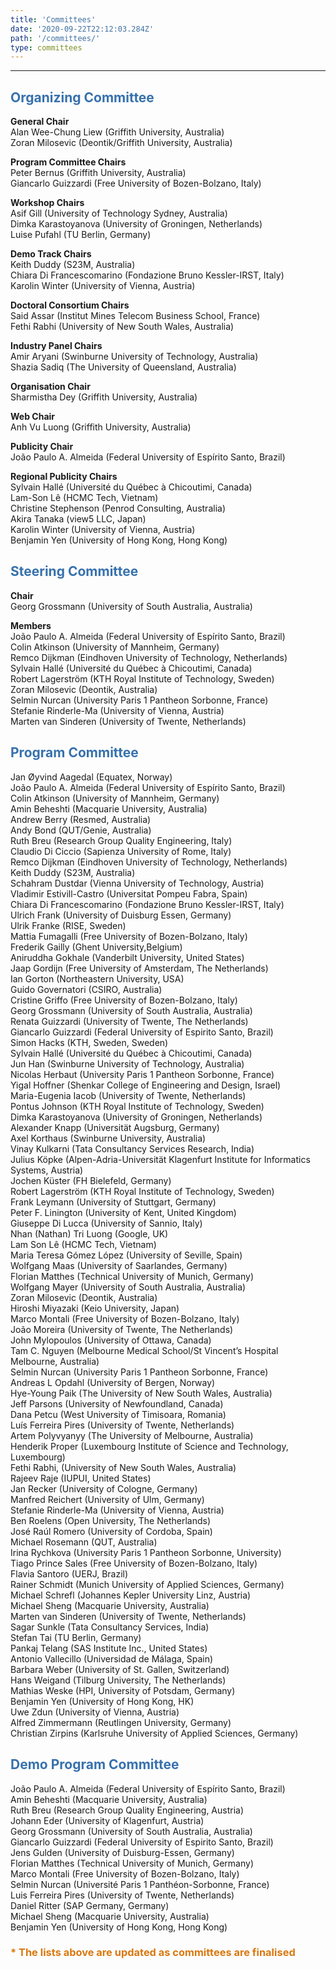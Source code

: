 ```yaml
---
title: 'Committees'
date: '2020-09-22T22:12:03.284Z'
path: '/committees/'
type: committees
---
```


<hr/>

<h2 style="color: #3771ad">Organizing Committee</h2>

**General Chair**<br/>
Alan Wee-Chung Liew (Griffith University, Australia)<br/>
Zoran Milosevic (Deontik/Griffith University, Australia)

**Program Committee Chairs**<br/>
Peter Bernus (Griffith University, Australia)<br/>
Giancarlo Guizzardi (Free University of Bozen-Bolzano, Italy)

**Workshop Chairs**<br/>
Asif Gill (University of Technology Sydney, Australia)<br/>
Dimka Karastoyanova (University of Groningen, Netherlands)<br/>
Luise Pufahl (TU Berlin, Germany) 

**Demo Track Chairs**<br/>
Keith Duddy (S23M, Australia)<br/>
Chiara Di Francescomarino (Fondazione Bruno Kessler-IRST, Italy)<br/>
Karolin Winter (University of Vienna, Austria)

**Doctoral Consortium Chairs**<br/>
Said Assar (Institut Mines Telecom Business School, France)<br/>
Fethi Rabhi (University of New South Wales, Australia)

**Industry Panel Chairs**<br/>
Amir Aryani (Swinburne University of Technology, Australia)<br/>
Shazia Sadiq (The University of Queensland, Australia)

**Organisation Chair**<br/>
Sharmistha Dey (Griffith University, Australia)

**Web Chair**<br/>
Anh Vu Luong (Griffith University, Australia)

**Publicity Chair**<br/>
João Paulo A. Almeida (Federal University of Espírito Santo, Brazil)

**Regional Publicity Chairs**<br/>
Sylvain Hallé (Université du Québec à Chicoutimi, Canada)<br/>
Lam-Son Lê (HCMC Tech, Vietnam)<br/>
Christine Stephenson (Penrod Consulting, Australia)<br/>
Akira Tanaka (view5 LLC, Japan)<br/>
Karolin Winter (University of Vienna, Austria)<br/>
Benjamin Yen (University of Hong Kong, Hong Kong)

<h2 style="color: #3771ad">Steering Committee</h2>

**Chair**<br/>
Georg Grossmann (University of South Australia, Australia)<br/>

**Members**<br/>
João Paulo A. Almeida (Federal University of Espírito Santo, Brazil)<br/>
Colin Atkinson (University of Mannheim, Germany)<br/>
Remco Dijkman (Eindhoven University of Technology, Netherlands)<br/>
Sylvain Hallé (Université du Québec à Chicoutimi, Canada)<br/>
Robert Lagerström (KTH Royal Institute of Technology, Sweden)<br/>
Zoran Milosevic (Deontik, Australia)<br/>
Selmin Nurcan (University Paris 1 Pantheon Sorbonne, France)<br/>
Stefanie Rinderle-Ma (University of Vienna, Austria)<br/>
Marten van Sinderen (University of Twente, Netherlands)

<h2 style="color: #3771ad">Program Committee</h2>

Jan Øyvind Aagedal (Equatex, Norway)<br/>
João Paulo A. Almeida (Federal University of Espírito Santo, Brazil)<br/>
Colin Atkinson (University of Mannheim, Germany)<br/>
Amin Beheshti (Macquarie University, Australia)<br/>
Andrew Berry (Resmed, Australia)<br/>
Andy Bond (QUT/Genie, Australia)<br/>
Ruth Breu (Research Group Quality Engineering, Italy)<br/>
Claudio Di Ciccio (Sapienza University of Rome, Italy)<br/>
Remco Dijkman (Eindhoven University of Technology, Netherlands)<br/>
Keith Duddy (S23M, Australia)<br/>
Schahram Dustdar (Vienna University of Technology, Austria)<br/>
Vladimir Estivill-Castro (Universitat Pompeu Fabra, Spain)<br/>
Chiara Di Francescomarino (Fondazione Bruno Kessler-IRST, Italy)<br/>
Ulrich Frank (University of Duisburg Essen, Germany)<br/>
Ulrik Franke (RISE, Sweden)<br/>
Mattia Fumagalli (Free University of Bozen-Bolzano, Italy)<br/>
Frederik Gailly (Ghent University,Belgium)<br/>
Aniruddha Gokhale (Vanderbilt University, United States)<br/>
Jaap Gordijn (Free University of Amsterdam, The Netherlands)<br/>
Ian Gorton (Northeastern University, USA)<br/>
Guido Governatori (CSIRO, Australia)<br/>
Cristine Griffo (Free University of Bozen-Bolzano, Italy)<br/>
Georg Grossmann (University of South Australia, Australia)<br/>
Renata Guizzardi (University of Twente, The Netherlands)<br/>
Giancarlo Guizzardi (Federal University of Espirito Santo, Brazil)<br/>
Simon Hacks (KTH, Sweden, Sweden)<br/>
Sylvain Hallé (Université du Québec à Chicoutimi, Canada)<br/>
Jun Han (Swinburne University of Technology, Australia)<br/>
Nicolas Herbaut (University Paris 1 Pantheon Sorbonne, France)<br/>
Yigal Hoffner (Shenkar College of Engineering and Design, Israel)<br/>
Maria-Eugenia Iacob (University of Twente, Netherlands)<br/>
Pontus Johnson (KTH Royal Institute of Technology, Sweden)<br/>
Dimka Karastoyanova (University of Groningen, Netherlands)<br/>
Alexander Knapp (Universität Augsburg, Germany)<br/>
Axel Korthaus (Swinburne University, Australia)<br/>
Vinay Kulkarni (Tata Consultancy Services Research, India)<br/>
Julius Köpke (Alpen-Adria-Universität Klagenfurt Institute for Informatics Systems, Austria)<br/>
Jochen Küster (FH Bielefeld, Germany)<br/>
Robert Lagerström (KTH Royal Institute of Technology, Sweden)<br/>
Frank Leymann (University of Stuttgart, Germany)<br/>
Peter F. Linington (University of Kent, United Kingdom)<br/>
Giuseppe Di Lucca (University of Sannio, Italy)<br/>
Nhan (Nathan) Tri Luong (Google, UK)<br/>
Lam Son Lê (HCMC Tech, Vietnam)<br/>
Maria Teresa Gómez López (University of Seville, Spain)<br/>
Wolfgang Maas (University of Saarlandes, Germany)<br/>
Florian Matthes (Technical University of Munich, Germany)<br/>
Wolfgang Mayer (University of South Australia, Australia)<br/>
Zoran Milosevic (Deontik, Australia)<br/>
Hiroshi Miyazaki (Keio University, Japan)<br/>
Marco Montali (Free University of Bozen-Bolzano, Italy)<br/>
João Moreira (University of Twente, The Netherlands)<br/>
John Mylopoulos (University of Ottawa, Canada)<br/>
Tam C. Nguyen (Melbourne Medical School/St Vincent’s Hospital Melbourne, Australia)<br/>
Selmin Nurcan (University Paris 1 Pantheon Sorbonne, France)<br/>
Andreas L Opdahl (University of Bergen, Norway)<br/>
Hye-Young Paik (The University of New South Wales, Australia)<br/>
Jeff Parsons (University of Newfoundland, Canada)<br/>
Dana Petcu (West University of Timisoara, Romania)<br/>
Luís Ferreira Pires (University of Twente, Netherlands)<br/>
Artem Polyvyanyy (The University of Melbourne, Australia)<br/>
Henderik Proper (Luxembourg Institute of Science and Technology, Luxembourg)<br/>
Fethi Rabhi, (University of New South Wales, Australia)<br/>
Rajeev Raje (IUPUI, United States)<br/>
Jan Recker (University of Cologne, Germany)<br/>
Manfred Reichert (University of Ulm, Germany)<br/>
Stefanie Rinderle-Ma (University of Vienna, Austria)<br/>
Ben Roelens (Open University, The Netherlands)<br/>
José Raúl Romero (University of Cordoba, Spain)<br/>
Michael Rosemann (QUT, Australia)<br/>
Irina Rychkova (University Paris 1 Pantheon Sorbonne, University)<br/>
Tiago Prince Sales (Free University of Bozen-Bolzano, Italy)<br/>
Flavia Santoro (UERJ, Brazil)<br/>
Rainer Schmidt (Munich University of Applied Sciences, Germany)<br/>
Michael Schrefl (Johannes Kepler University Linz, Austria)<br/>
Michael Sheng (Macquarie University, Australia)<br/>
Marten van Sinderen (University of Twente, Netherlands)<br/>
Sagar Sunkle (Tata Consultancy Services, India)<br/>
Stefan Tai (TU Berlin, Germany)<br/>
Pankaj Telang (SAS Institute Inc., United States)<br/>
Antonio Vallecillo (Universidad de Málaga, Spain)<br/>
Barbara Weber (University of St. Gallen, Switzerland)<br/>
Hans Weigand (Tilburg University, The Netherlands)<br/>
Mathias Weske (HPI, University of Potsdam, Germany)<br/>
Benjamin Yen (University of Hong Kong, HK)<br/>
Uwe Zdun (University of Vienna, Austria)<br/>
Alfred Zimmermann (Reutlingen University, Germany)<br/>
Christian Zirpins (Karlsruhe University of Applied Sciences, Germany)

<h2 style="color: #3771ad">Demo Program Committee</h2>

João Paulo A. Almeida (Federal University of Espírito Santo, Brazil)<br/>
Amin Beheshti (Macquarie University, Australia)<br/>
Ruth Breu (Research Group Quality Engineering, Austria)<br/>
Johann Eder (University of Klagenfurt, Austria)<br/>
Georg Grossmann (University of South Australia, Australia)<br/>
Giancarlo Guizzardi (Federal University of Espirito Santo, Brazil)<br/>
Jens Gulden (University of Duisburg-Essen, Germany)<br/>
Florian Matthes (Technical University of Munich, Germany)<br/>
Marco Montali (Free University of Bozen-Bolzano, Italy)<br/>
Selmin Nurcan (Université Paris 1 Panthéon-Sorbonne, France)<br/>
Luis Ferreira Pires (University of Twente, Netherlands)<br/>
Daniel Ritter (SAP Germany, Germany)<br/>
Michael Sheng (Macquarie University, Australia)<br/>
Benjamin Yen (University of Hong Kong, Hong Kong)

<h3 style="color: #D9780F">* The lists above are updated as committees are finalised</h3>

